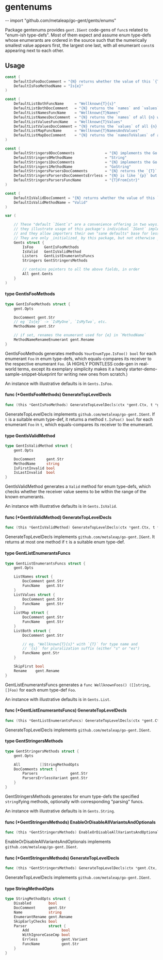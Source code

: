 # gentenums
--
    import "github.com/metaleap/go-gent/gents/enums"

Package gentenums provides `gent.IGent` code-gens of `func`s related to
"enum-ish type-defs". Most of them expect and assume enum type-defs whose
enumerants are ordered in the source such that the numerically smallest value
appears first, the largest one last, with all enumerant `const`s appearing next
to each other.

## Usage

```go
const (
	DefaultIsFooDocComment = "{N} returns whether the value of this `{T}` equals `{e}`."
	DefaultIsFooMethodName = "Is{e}"
)
```

```go
const (
	DefaultListBothFuncName     = "Wellknown{T}{s}"
	DefaultListBothDocComment   = "{N} returns the `names` and `values` of all {n} well-known `{T}` enumerants."
	DefaultListNamesFuncName    = "Wellknown{T}Names"
	DefaultListNamesDocComment  = "{N} returns the `names` of all {n} well-known `{T}` enumerants."
	DefaultListValuesFuncName   = "Wellknown{T}Values"
	DefaultListValuesDocComment = "{N} returns the `values` of all {n} well-known `{T}` enumerants."
	DefaultListMapFuncName      = "Wellknown{T}NamesAndValues"
	DefaultListMapDocComment    = "{N} returns the `namesToValues` of all {n} well-known `{T}` enumerants."
)
```

```go
const (
	DefaultStringers0DocComments              = "{N} implements the Go standard library's `fmt.Stringer` interface."
	DefaultStringers0MethodName               = "String"
	DefaultStringers1DocComments              = "{N} implements the Go standard library's `fmt.GoStringer` interface."
	DefaultStringers1MethodName               = "GoString"
	DefaultStringersParsersDocComments        = "{N} returns the `{T}` represented by `{s}` (as returned by `{T}.{str}`, {caseSensitivity}), or an `error` if none exists."
	DefaultStringersParsersDocCommentsErrless = "{N} is like `{p}` but returns `{fallback}` for unrecognized inputs."
	DefaultStringersParsersFuncName           = "{T}From{str}"
)
```

```go
const (
	DefaultIsValidDocComment = "{N} returns whether the value of this `{T}` is between `{fn}` ({fh}) and `{ln}` ({lh})."
	DefaultIsValidMethodName = "Valid"
)
```

```go
var (

	// These "default `IGent`s" are a convenience offering in two ways:
	// they illustrate usage of this package's individual `IGent` implementers' fields,
	// and they allow importers their own "sane defaults" base for less-noisy tweaking.
	// They are only _initialized_ by this package, but not otherwise _used_ by it.
	Gents struct {
		IsFoo     GentIsFooMethods
		IsValid   GentIsValidMethod
		Listers   GentListEnumerantsFuncs
		Stringers GentStringersMethods

		// contains pointers to all the above fields, in order
		All gent.Gents
	}
)
```

#### type GentIsFooMethods

```go
type GentIsFooMethods struct {
	gent.Opts

	DocComment gent.Str
	// eg `Is{e}` -> `IsMyOne`, `IsMyTwo`, etc.
	MethodName gent.Str

	// if set, renames the enumerant used for {e} in `MethodName`
	MethodNameRenameEnumerant gent.Rename
}
```

GentIsFooMethods generates methods `YourEnumType.IsFoo() bool` for each
enumerant `Foo` in enum type-defs, which equals-compares its receiver to the
respective enumerant `Foo`. (A HIGHLY POINTLESS code-gen in real-world terms,
except its exemplary simplicity makes it a handy
starter-demo-sample-snippet-blueprint for writing new ones from scratch.)

An instance with illustrative defaults is in `Gents.IsFoo`.

#### func (*GentIsFooMethods) GenerateTopLevelDecls

```go
func (this *GentIsFooMethods) GenerateTopLevelDecls(ctx *gent.Ctx, t *gent.Type) (yield Syns)
```
GenerateTopLevelDecls implements `github.com/metaleap/go-gent.IGent`. If `t` is
a suitable enum type-def, it returns a method `t.IsFoo() bool` for each
enumerant `Foo` in `t`, which equals-compares its receiver to the enumerant.

#### type GentIsValidMethod

```go
type GentIsValidMethod struct {
	gent.Opts

	DocComment     gent.Str
	MethodName     string
	IsFirstInvalid bool
	IsLastInvalid  bool
}
```

GentIsValidMethod generates a `Valid` method for enum type-defs, which checks
whether the receiver value seems to be within the range of the known enumerants.

An instance with illustrative defaults is in `Gents.IsValid`.

#### func (*GentIsValidMethod) GenerateTopLevelDecls

```go
func (this *GentIsValidMethod) GenerateTopLevelDecls(ctx *gent.Ctx, t *gent.Type) (yield Syns)
```
GenerateTopLevelDecls implements `github.com/metaleap/go-gent.IGent`. It returns
at most one method if `t` is a suitable enum type-def.

#### type GentListEnumerantsFuncs

```go
type GentListEnumerantsFuncs struct {
	gent.Opts

	ListNames struct {
		DocComment gent.Str
		FuncName   gent.Str
	}
	ListValues struct {
		DocComment gent.Str
		FuncName   gent.Str
	}
	ListMap struct {
		DocComment gent.Str
		FuncName   gent.Str
	}
	ListBoth struct {
		DocComment gent.Str

		// eg. "Wellknown{T}{s}" with `{T}` for type name and
		// `{s}` for pluralization suffix (either "s" or "es")
		FuncName gent.Str
	}

	SkipFirst bool
	Rename    gent.Rename
}
```

GentListEnumerantsFuncs generates a `func WellknownFoos() ([]string, []Foo)` for
each enum type-def `Foo`.

An instance with illustrative defaults is in `Gents.List`.

#### func (*GentListEnumerantsFuncs) GenerateTopLevelDecls

```go
func (this *GentListEnumerantsFuncs) GenerateTopLevelDecls(ctx *gent.Ctx, t *gent.Type) (yield Syns)
```
GenerateTopLevelDecls implements `github.com/metaleap/go-gent.IGent`.

#### type GentStringersMethods

```go
type GentStringersMethods struct {
	gent.Opts

	All         []StringMethodOpts
	DocComments struct {
		Parsers               gent.Str
		ParsersErrlessVariant gent.Str
	}
}
```

GentStringersMethods generates for enum type-defs the specified `string`ifying
methods, optionally with corresponding "parsing" funcs.

An instance with illustrative defaults is in `Gents.String`.

#### func (*GentStringersMethods) EnableOrDisableAllVariantsAndOptionals

```go
func (this *GentStringersMethods) EnableOrDisableAllVariantsAndOptionals(enabled bool)
```
EnableOrDisableAllVariantsAndOptionals implements
`github.com/metaleap/go-gent.IGent`.

#### func (*GentStringersMethods) GenerateTopLevelDecls

```go
func (this *GentStringersMethods) GenerateTopLevelDecls(ctx *gent.Ctx, t *gent.Type) (yield Syns)
```
GenerateTopLevelDecls implements `github.com/metaleap/go-gent.IGent`.

#### type StringMethodOpts

```go
type StringMethodOpts struct {
	Disabled        bool
	DocComment      gent.Str
	Name            string
	EnumerantRename gent.Rename
	SkipEarlyChecks bool
	Parser          struct {
		Add               bool
		WithIgnoreCaseCmp bool
		Errless           gent.Variant
		FuncName          gent.Str
	}
}
```
